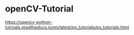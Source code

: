 # openCV-Tutorial
https://opencv-python-tutroals.readthedocs.io/en/latest/py_tutorials/py_tutorials.html
